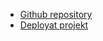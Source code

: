 - [Github repository](https://github.com/VikingShark/Flag-App-Main)
- [Deployat projekt](https://villiam-flag-app.vercel.app/)

